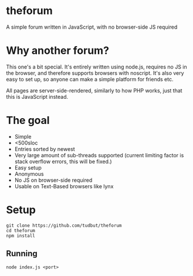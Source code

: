 # theforum
A simple forum written in JavaScript, with no browser-side JS required

# Why another forum?
This one's a bit special. It's entirely written using node.js,
requires no JS in the browser, and therefore supports browsers with 
noscript. It's also very easy to set up, so anyone can make a 
simple platform for friends etc.

All pages are server-side-rendered, similarly to how PHP works,
just that this is JavaScript instead.

# The goal
- Simple
- <500sloc
- Entries sorted by newest
- Very large amount of sub-threads supported
  (current limiting factor is stack overflow errors, this will be
  fixed.)
- Easy setup
- Anonymous
- No JS on browser-side required
- Usable on Text-Based browsers like lynx

# Setup
```
git clone https://github.com/tudbut/theforum
cd theforum
npm install
```
## Running
```
node index.js <port>
```
